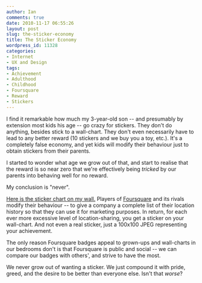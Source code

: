 ```yaml
---
author: Ian
comments: true
date: 2010-11-17 06:55:26
layout: post
slug: the-sticker-economy
title: The Sticker Economy
wordpress_id: 11328
categories:
- Internet
- UX and Design
tags:
- Achievement
- Adulthood
- Childhood
- Foursquare
- Reward
- Stickers
---
```


I find it remarkable how much my 3-year-old son -- and presumably by extension most kids his age -- go crazy for stickers.  They don't do anything, besides stick to a wall-chart.  They don't even necessarily have to lead to any better reward (10 stickers and we buy you a toy, etc.).  It's a completely false economy, and yet kids will modify their behaviour just to obtain stickers from their parents.

I started to wonder what age we grow out of that, and start to realise that the reward is so near zero that we're effectively being _tricked_ by our parents into behaving well for no reward.

My conclusion is "never".

[Here is the sticker chart on my wall.](http://foursquare.com/tsuki_chama/badges/all)  Players of [Foursquare](http://www.foursquare.com) and its rivals modify their behaviour -- to give a company a complete list of their location history so that they can use it for marketing purposes.  In return, for each ever more excessive level of location-sharing, you get a sticker on your wall-chart.  And not even a real sticker, just a 100x100 JPEG representing your achievement.

The only reason Foursquare badges appeal to grown-ups and wall-charts in our bedrooms don't is that Foursquare is public and social -- we can compare our badges with others', and strive to have the most.

We never grow out of wanting a sticker.  We just compound it with pride, greed, and the desire to be better than everyone else.  Isn't that _worse_?
